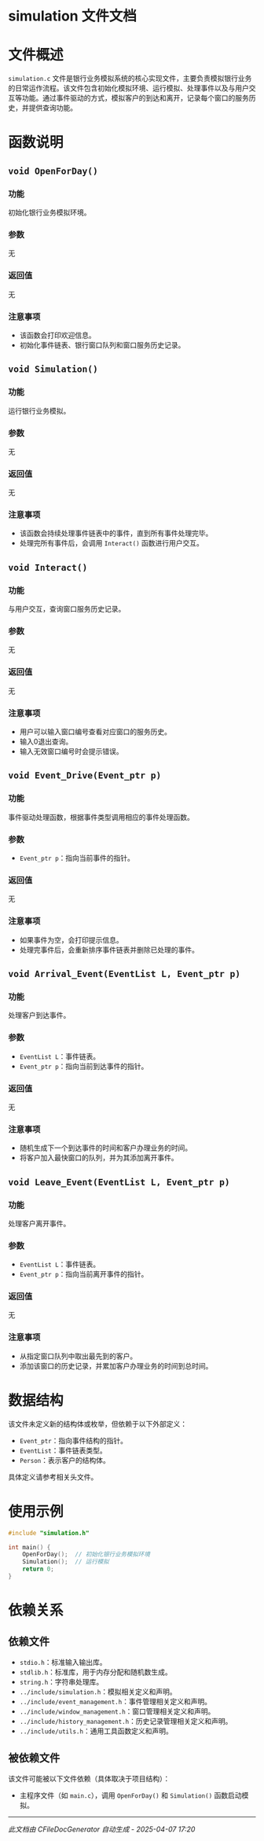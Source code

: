 # simulation 文件文档

# 文件概述

`simulation.c` 文件是银行业务模拟系统的核心实现文件，主要负责模拟银行业务的日常运作流程。该文件包含初始化模拟环境、运行模拟、处理事件以及与用户交互等功能。通过事件驱动的方式，模拟客户的到达和离开，记录每个窗口的服务历史，并提供查询功能。

# 函数说明

## `void OpenForDay()`

### 功能
初始化银行业务模拟环境。

### 参数
无

### 返回值
无

### 注意事项
- 该函数会打印欢迎信息。
- 初始化事件链表、银行窗口队列和窗口服务历史记录。

## `void Simulation()`

### 功能
运行银行业务模拟。

### 参数
无

### 返回值
无

### 注意事项
- 该函数会持续处理事件链表中的事件，直到所有事件处理完毕。
- 处理完所有事件后，会调用 `Interact()` 函数进行用户交互。

## `void Interact()`

### 功能
与用户交互，查询窗口服务历史记录。

### 参数
无

### 返回值
无

### 注意事项
- 用户可以输入窗口编号查看对应窗口的服务历史。
- 输入0退出查询。
- 输入无效窗口编号时会提示错误。

## `void Event_Drive(Event_ptr p)`

### 功能
事件驱动处理函数，根据事件类型调用相应的事件处理函数。

### 参数
- `Event_ptr p`：指向当前事件的指针。

### 返回值
无

### 注意事项
- 如果事件为空，会打印提示信息。
- 处理完事件后，会重新排序事件链表并删除已处理的事件。

## `void Arrival_Event(EventList L, Event_ptr p)`

### 功能
处理客户到达事件。

### 参数
- `EventList L`：事件链表。
- `Event_ptr p`：指向当前到达事件的指针。

### 返回值
无

### 注意事项
- 随机生成下一个到达事件的时间和客户办理业务的时间。
- 将客户加入最快窗口的队列，并为其添加离开事件。

## `void Leave_Event(EventList L, Event_ptr p)`

### 功能
处理客户离开事件。

### 参数
- `EventList L`：事件链表。
- `Event_ptr p`：指向当前离开事件的指针。

### 返回值
无

### 注意事项
- 从指定窗口队列中取出最先到的客户。
- 添加该窗口的历史记录，并累加客户办理业务的时间到总时间。

# 数据结构

该文件未定义新的结构体或枚举，但依赖于以下外部定义：

- `Event_ptr`：指向事件结构的指针。
- `EventList`：事件链表类型。
- `Person`：表示客户的结构体。

具体定义请参考相关头文件。

# 使用示例

```c
#include "simulation.h"

int main() {
    OpenForDay();  // 初始化银行业务模拟环境
    Simulation();  // 运行模拟
    return 0;
}
```

# 依赖关系

## 依赖文件

- `stdio.h`：标准输入输出库。
- `stdlib.h`：标准库，用于内存分配和随机数生成。
- `string.h`：字符串处理库。
- `../include/simulation.h`：模拟相关定义和声明。
- `../include/event_management.h`：事件管理相关定义和声明。
- `../include/window_management.h`：窗口管理相关定义和声明。
- `../include/history_management.h`：历史记录管理相关定义和声明。
- `../include/utils.h`：通用工具函数定义和声明。

## 被依赖文件

该文件可能被以下文件依赖（具体取决于项目结构）：

- 主程序文件（如 `main.c`），调用 `OpenForDay()` 和 `Simulation()` 函数启动模拟。

---
*此文档由 CFileDocGenerator 自动生成 - 2025-04-07 17:20*
